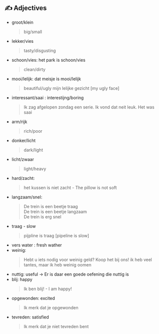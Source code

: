 ## :writing_hand: Adjectives
- groot/klein
  > big/small
- lekker/vies
  > tasty/disgusting
- schoon/vies: het park is schoon/vies
  > clean/dirty
- mooi/lelijk: dat meisje is mooi/lelijk
  > beautiful/ugly
  > mijn lelijke gezicht [my ugly face]
- interessant/saai : interestijng/boring
  > Ik zag afgelopen zondag een serie. Ik vond dat neit leuk. Het was saai
- arm/rijk
  > rich/poor
- donker/licht
  > dark/light
- licht/zwaar
  > light/heavy
- hard/zacht: 
  > het kussen is niet zacht - The pillow is not soft
- langzaam/snel: 
  > De trein is een beetje traag  
  > De trein is een beetje langzaam  
  > De trein is erg snel  
- traag - slow
  > pijpline is traag [pipeline is slow]
- vers water : fresh wather
- weinig:
  > Hebt u iets nodig voor weinig geld? Koop het bij ons!
  > ik heb veel tantes, maar ik heb weinig oomen
- nuttig: useful -> Er is daar een goede oefening die nuttig is 
- blij: happy 
  > Ik ben blij! - I am happy!  
- opgewonden: excited
  > Ik merk dat je opgewonden
- tevreden: satisfied
  > Ik merk dat je niet tevreden bent